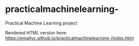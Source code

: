 # practicalmachinelearning-
Practical Machine Learning project

Rendered HTML version here: https://emailyc.github.io/practicalmachinelearning-/index.html
